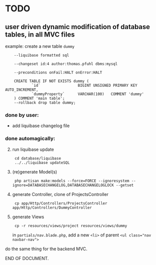 # TODO 


## user driven dynamic modification of database tables, in all MVC files

example: create a new table `dummy`

        --liquibase formatted sql

        --changeset id:4 author:thomas.pfuhl dbms:mysql

        --preconditions onFail:HALT onError:HALT

        CREATE TABLE IF NOT EXISTS dummy (
                `id`                 BIGINT	UNSIGNED PRIMARY KEY AUTO_INCREMENT,
                `dummyProperty`      VARCHAR(100)	COMMENT 'dummy'
        ) COMMENT 'main table';
        --rollback drop table dummy;


### done by user: 
- add liquibase changelog file


### done automagically: 
2. run liquibase update

        cd database/liquibase   
        ../../liquibase updateSQL   

3. (re)generate Model(s)

        php artisan make:models --force=FORCE --ignoresystem --ignore=DATABASECHANGELOG,DATABASECHANGELOGLOCK --getset

4. generate Controller, clone of ProjectsController

        cp app/Http/Controllers/ProjectsController app/Http/Controllers/DummyController

5. generate Views

        cp -r resources/views/project resources/views/dummy
    in  `partials/nav.blade.php`, add a new `<li>` of parent `<ul class="nav navbar-nav">`


do the same thing for the backend MVC.

END OF DOCUMENT.